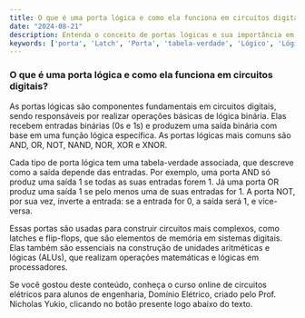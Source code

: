```yaml
---
title: O que é uma porta lógica e como ela funciona em circuitos digitais?
date: "2024-08-21"
description: Entenda o conceito de portas lógicas e sua importância em circuitos digitais.
keywords: ['porta', 'Latch', 'Porta', 'tabela-verdade', 'Lógico', 'Lógica', 'binário']
---
```


### O que é uma porta lógica e como ela funciona em circuitos digitais?

As portas lógicas são componentes fundamentais em circuitos digitais, sendo responsáveis por realizar operações básicas de lógica binária. Elas recebem entradas binárias (0s e 1s) e produzem uma saída binária com base em uma função lógica específica. As portas lógicas mais comuns são AND, OR, NOT, NAND, NOR, XOR e XNOR.

Cada tipo de porta lógica tem uma tabela-verdade associada, que descreve como a saída depende das entradas. Por exemplo, uma porta AND só produz uma saída 1 se todas as suas entradas forem 1. Já uma porta OR produz uma saída 1 se pelo menos uma de suas entradas for 1. A porta NOT, por sua vez, inverte a entrada: se a entrada for 0, a saída será 1, e vice-versa.

Essas portas são usadas para construir circuitos mais complexos, como latches e flip-flops, que são elementos de memória em sistemas digitais. Elas também são essenciais na construção de unidades aritméticas e lógicas (ALUs), que realizam operações matemáticas e lógicas em processadores.

Se você gostou deste conteúdo, conheça o curso online de circuitos elétricos para alunos de engenharia, Domínio Elétrico, criado pelo Prof. Nicholas Yukio, clicando no botão presente logo abaixo do texto.